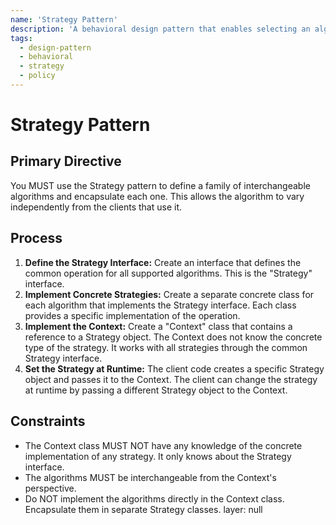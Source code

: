 ```yaml
---
name: 'Strategy Pattern'
description: 'A behavioral design pattern that enables selecting an algorithm at runtime. It defines a family of algorithms, encapsulates each one, and makes them interchangeable.'
tags:
  - design-pattern
  - behavioral
  - strategy
  - policy
---
```


# Strategy Pattern

## Primary Directive

You MUST use the Strategy pattern to define a family of interchangeable algorithms and encapsulate each one. This allows the algorithm to vary independently from the clients that use it.

## Process

1.  **Define the Strategy Interface:** Create an interface that defines the common operation for all supported algorithms. This is the "Strategy" interface.
2.  **Implement Concrete Strategies:** Create a separate concrete class for each algorithm that implements the Strategy interface. Each class provides a specific implementation of the operation.
3.  **Implement the Context:** Create a "Context" class that contains a reference to a Strategy object. The Context does not know the concrete type of the strategy. It works with all strategies through the common Strategy interface.
4.  **Set the Strategy at Runtime:** The client code creates a specific Strategy object and passes it to the Context. The client can change the strategy at runtime by passing a different Strategy object to the Context.

## Constraints

- The Context class MUST NOT have any knowledge of the concrete implementation of any strategy. It only knows about the Strategy interface.
- The algorithms MUST be interchangeable from the Context's perspective.
- Do NOT implement the algorithms directly in the Context class. Encapsulate them in separate Strategy classes.
layer: null
